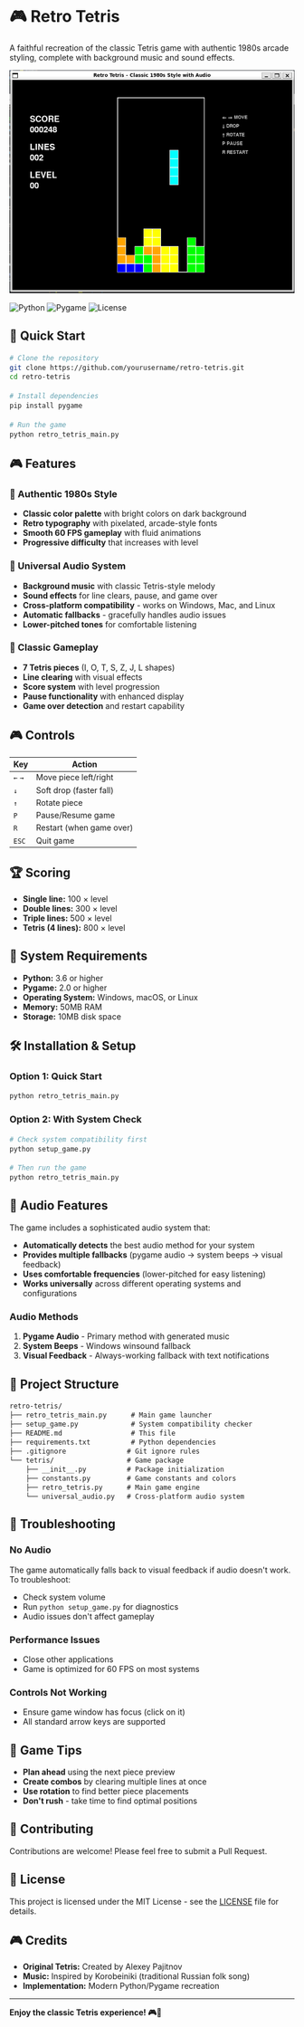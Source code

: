 # 🎮 Retro Tetris

A faithful recreation of the classic Tetris game with authentic 1980s arcade styling, complete with background music and sound effects.

![Retro Tetris Gameplay](assets/tetrisGameActive.png)

![Python](https://img.shields.io/badge/python-v3.6+-blue.svg)
![Pygame](https://img.shields.io/badge/pygame-v2.0+-green.svg)
![License](https://img.shields.io/badge/license-MIT-blue.svg)

## 🚀 Quick Start

```bash
# Clone the repository
git clone https://github.com/yourusername/retro-tetris.git
cd retro-tetris

# Install dependencies
pip install pygame

# Run the game
python retro_tetris_main.py
```

## 🎮 Features

### 🎨 Authentic 1980s Style
- **Classic color palette** with bright colors on dark background
- **Retro typography** with pixelated, arcade-style fonts
- **Smooth 60 FPS gameplay** with fluid animations
- **Progressive difficulty** that increases with level

### 🎵 Universal Audio System
- **Background music** with classic Tetris-style melody
- **Sound effects** for line clears, pause, and game over
- **Cross-platform compatibility** - works on Windows, Mac, and Linux
- **Automatic fallbacks** - gracefully handles audio issues
- **Lower-pitched tones** for comfortable listening

### 🎯 Classic Gameplay
- **7 Tetris pieces** (I, O, T, S, Z, J, L shapes)
- **Line clearing** with visual effects
- **Score system** with level progression
- **Pause functionality** with enhanced display
- **Game over detection** and restart capability

## 🎮 Controls

| Key | Action |
|-----|--------|
| `←` `→` | Move piece left/right |
| `↓` | Soft drop (faster fall) |
| `↑` | Rotate piece |
| `P` | Pause/Resume game |
| `R` | Restart (when game over) |
| `ESC` | Quit game |

## 🏆 Scoring

- **Single line:** 100 × level
- **Double lines:** 300 × level  
- **Triple lines:** 500 × level
- **Tetris (4 lines):** 800 × level

## 🔧 System Requirements

- **Python:** 3.6 or higher
- **Pygame:** 2.0 or higher
- **Operating System:** Windows, macOS, or Linux
- **Memory:** 50MB RAM
- **Storage:** 10MB disk space

## 🛠️ Installation & Setup

### Option 1: Quick Start
```bash
python retro_tetris_main.py
```

### Option 2: With System Check
```bash
# Check system compatibility first
python setup_game.py

# Then run the game
python retro_tetris_main.py
```

## 🎵 Audio Features

The game includes a sophisticated audio system that:

- **Automatically detects** the best audio method for your system
- **Provides multiple fallbacks** (pygame audio → system beeps → visual feedback)
- **Uses comfortable frequencies** (lower-pitched for easy listening)
- **Works universally** across different operating systems and configurations

### Audio Methods
1. **Pygame Audio** - Primary method with generated music
2. **System Beeps** - Windows winsound fallback
3. **Visual Feedback** - Always-working fallback with text notifications

## 📁 Project Structure

```
retro-tetris/
├── retro_tetris_main.py      # Main game launcher
├── setup_game.py             # System compatibility checker
├── README.md                 # This file
├── requirements.txt          # Python dependencies
├── .gitignore               # Git ignore rules
└── tetris/                  # Game package
    ├── __init__.py          # Package initialization
    ├── constants.py         # Game constants and colors
    ├── retro_tetris.py      # Main game engine
    └── universal_audio.py   # Cross-platform audio system
```

## 🔧 Troubleshooting

### No Audio
The game automatically falls back to visual feedback if audio doesn't work. To troubleshoot:
- Check system volume
- Run `python setup_game.py` for diagnostics
- Audio issues don't affect gameplay

### Performance Issues
- Close other applications
- Game is optimized for 60 FPS on most systems

### Controls Not Working
- Ensure game window has focus (click on it)
- All standard arrow keys are supported

## 🎯 Game Tips

- **Plan ahead** using the next piece preview
- **Create combos** by clearing multiple lines at once
- **Use rotation** to find better piece placements
- **Don't rush** - take time to find optimal positions

## 🤝 Contributing

Contributions are welcome! Please feel free to submit a Pull Request.

## 📄 License

This project is licensed under the MIT License - see the [LICENSE](LICENSE) file for details.

## 🎮 Credits

- **Original Tetris:** Created by Alexey Pajitnov
- **Music:** Inspired by Korobeiniki (traditional Russian folk song)
- **Implementation:** Modern Python/Pygame recreation

---

**Enjoy the classic Tetris experience! 🎮🎵**
